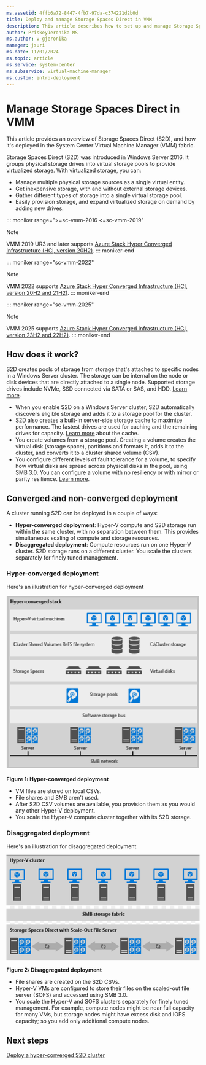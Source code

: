 ```yaml
---
ms.assetid: 4ffb6a72-8447-4fb7-97da-c374221d2b0d
title: Deploy and manage Storage Spaces Direct in VMM
description: This article describes how to set up and manage Storage Spaces Direct in the VMM fabric
author: PriskeyJeronika-MS
ms.author: v-gjeronika
manager: jsuri
ms.date: 11/01/2024
ms.topic: article
ms.service: system-center
ms.subservice: virtual-machine-manager
ms.custom: intro-deployment
---
```


# Manage Storage Spaces Direct in VMM



This article provides an overview of Storage Spaces Direct (S2D), and how it's deployed in the System Center Virtual Machine Manager (VMM) fabric.

Storage Spaces Direct (S2D) was introduced in Windows Server 2016. It groups physical storage drives into virtual storage pools to provide virtualized storage. With virtualized storage, you can:

- Manage multiple physical storage sources as a single virtual entity.
- Get inexpensive storage, with and without external storage devices.
- Gather different types of storage into a single virtual storage pool.
- Easily provision storage, and expand virtualized storage on demand by adding new drives.

::: moniker range=">=sc-vmm-2016 <=sc-vmm-2019"
> [!NOTE]
> VMM 2019 UR3 and later supports [Azure Stack Hyper Converged Infrastructure (HCI, version 20H2)](deploy-manage-azure-stack-hci.md).
::: moniker-end

::: moniker range="sc-vmm-2022"
> [!NOTE]
> VMM 2022 supports [Azure Stack Hyper Converged Infrastructure (HCI, version 20H2 and 21H2)](deploy-manage-azure-stack-hci.md).
::: moniker-end

::: moniker range="sc-vmm-2025"
> [!NOTE]
> VMM 2025 supports [Azure Stack Hyper Converged Infrastructure (HCI, version 23H2 and 22H2)](deploy-manage-azure-stack-hci.md).
::: moniker-end

## How does it work?

S2D creates pools of storage from storage that's attached to specific nodes in a Windows Server cluster. The storage can be internal on the node or disk devices that are directly attached to a single node. Supported storage drives include NVMe, SSD connected via SATA or SAS, and HDD. [Learn more](/windows-server/storage/storage-spaces/choosing-drives).
-	When you enable S2D on a Windows Server cluster, S2D automatically discovers eligible storage and adds it to a storage pool for the cluster.
-	S2D also creates a built-in server-side storage cache to maximize performance. The fastest drives are used for caching and the remaining drives for capacity. [Learn more](/windows-server/storage/storage-spaces/understand-the-cache#cache-drives-are-selected-automatically) about the cache.
-	You create volumes from a storage pool. Creating a volume creates the virtual disk (storage space), partitions and formats it, adds it to the cluster, and converts it to a cluster shared volume (CSV).
-	You configure different levels of fault tolerance for a volume, to specify how virtual disks are spread across physical disks in the pool, using SMB 3.0. You can configure a volume with no resiliency or with mirror or parity resilience. [Learn more](https://blogs.technet.microsoft.com/filecab/2016/09/06/volume-resiliency-and-efficiency-in-storage-spaces-direct/).

## Converged and non-converged deployment

A cluster running S2D can be deployed in a couple of ways:

- **Hyper-converged deployment**: Hyper-V compute and S2D storage run within the same cluster, with no separation between them. This provides simultaneous scaling of compute and storage resources.
- **Disaggregated deployment**: Compute resources run on one Hyper-V cluster. S2D storage runs on a different cluster. You scale the clusters separately for finely tuned management.

### Hyper-converged deployment

Here's an illustration for hyper-converged deployment

![Illustration of Hyper-converged deployment.](./media/s2d/storage-spaces-hyper-converged.png)

**Figure 1: Hyper-converged deployment**

-	VM files are stored on local CSVs.
-	File shares and SMB aren't used.
- After S2D CSV volumes are available, you provision them as you would any other Hyper-V deployment.
-	You scale the Hyper-V compute cluster together with its S2D storage.

### Disaggregated deployment

Here's an illustration for disaggregated deployment

![Illustration of Disaggregated deployment.](./media/s2d/storage-spaces-disaggregated.png)

**Figure 2: Disaggregated deployment**

-	File shares are created on the S2D CSVs.
-	Hyper-V VMs are configured to store their files on the scaled-out file server (SOFS) and accessed using SMB 3.0.
-	You scale the Hyper-V and SOFS clusters separately for finely tuned management. For example, compute nodes might be near full capacity for many VMs, but storage nodes might have excess disk and IOPS capacity; so you add only additional compute nodes.


## Next steps

[Deploy a hyper-converged S2D cluster](s2d-hyper-converged.md)
